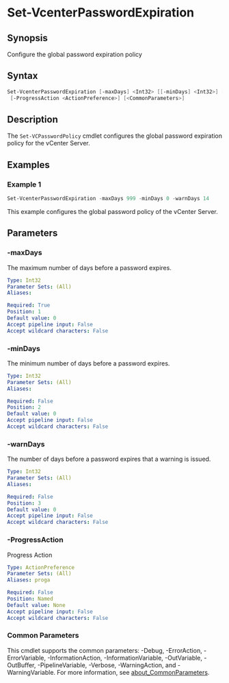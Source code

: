 # Set-VcenterPasswordExpiration

## Synopsis

Configure the global password expiration policy

## Syntax

```powershell
Set-VcenterPasswordExpiration [-maxDays] <Int32> [[-minDays] <Int32>] [[-warnDays] <Int32>]
 [-ProgressAction <ActionPreference>] [<CommonParameters>]
```

## Description

The `Set-VCPasswordPolicy` cmdlet configures the global password expiration policy for the vCenter Server.

## Examples

### Example 1

```powershell
Set-VcenterPasswordExpiration -maxDays 999 -minDays 0 -warnDays 14
```

This example configures the global password policy of the vCenter Server.

## Parameters

### -maxDays

The maximum number of days before a password expires.

```yaml
Type: Int32
Parameter Sets: (All)
Aliases:

Required: True
Position: 1
Default value: 0
Accept pipeline input: False
Accept wildcard characters: False
```

### -minDays

The minimum number of days before a password expires.

```yaml
Type: Int32
Parameter Sets: (All)
Aliases:

Required: False
Position: 2
Default value: 0
Accept pipeline input: False
Accept wildcard characters: False
```

### -warnDays

The number of days before a password expires that a warning is issued.

```yaml
Type: Int32
Parameter Sets: (All)
Aliases:

Required: False
Position: 3
Default value: 0
Accept pipeline input: False
Accept wildcard characters: False
```

### -ProgressAction

Progress Action

```yaml
Type: ActionPreference
Parameter Sets: (All)
Aliases: proga

Required: False
Position: Named
Default value: None
Accept pipeline input: False
Accept wildcard characters: False
```

### Common Parameters

This cmdlet supports the common parameters: -Debug, -ErrorAction, -ErrorVariable, -InformationAction, -InformationVariable, -OutVariable, -OutBuffer, -PipelineVariable, -Verbose, -WarningAction, and -WarningVariable. For more information, see [about_CommonParameters](http://go.microsoft.com/fwlink/?LinkID=113216).
